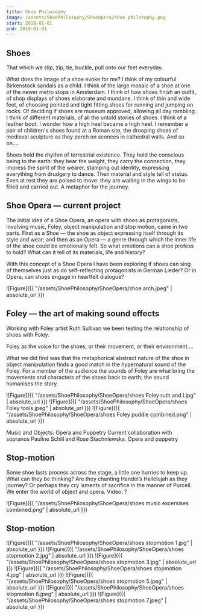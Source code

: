 ```yaml
---
title: Shoe Philosophy
image: /assets/ShoePhilosophy/ShoeOpera/shoe philosophy.png
start: 2018-01-01
end: 2019-01-01
---
```


<!-- this is a potential header item: background: "image" -->

## Shoes

That which we slip, zip, tie, buckle, pull onto our feet everyday.

What does the image of a shoe evoke for me? I think of my colourful Birkenstock sandals as a child. I think of the large mosaic of a shoe at one of the newer metro stops in Amsterdam. I think of how shoes finish an outfit, of shop displays of shoes elaborate and mundane. I think of thin and wide feet, of choosing pointed and tight fitting shoes for running and jumping on rocks. Of deciding if shoes are museum approved, allowing all day rambling. I think of different materials, of all the untold stories of shoes. I think of a leather boot. I wonder how a high heel became a high heel. I remember a pair of children's shoes found at a Roman site, the drooping shoes of medieval sculpture as they perch on sconces in cathedral walls. And so on....

Shoes hold the rhythm of terrestrial existence. They hold the conscious being to the earth: they bear the weight, they carry the connection, they impress the spirit of the wearer, stamping out identity, expressing everything from drudgery to dance. Their material and style tell of status. Even at rest they are poised to move: they are waiting in the wings to be filled and carried out. A metaphor for the journey.

## Shoe Opera — current project

The initial idea of a Shoe Opera, an opera with shoes as protagonists, involving music, Foley, object manipulation and stop motion, came in two parts. First as a Shoe — the shoe as object expressing itself through its style and wear; and then as an Opera — a genre through which the inner life of the shoe could be emotionally felt. So what emotions can a shoe profess to hold? What can it tell of its materials, life and history?

With this concept of a Shoe Opera I have been exploring if shoes can sing of themselves just as do self-reflecting protagonists in German Lieder? Or in Opera, can shoes engage in heartfelt dialogue?

![Figure]({{ "/assets/ShoePhilosophy/ShoeOpera/shoe arch.jpeg" | absolute_url }})

## Foley — the art of making sound effects

Working with Foley artist Ruth Sullivan we been testing the relationship of shoes with Foley.

Foley as the voice for the shoes, or their movement, or their environment….

What we did find was that the metaphorical abstract nature of the shoe in object manipulation finds a good match in the hypernatural sound of the Foley. For a member of the audience the sounds of Foley are what bring the movements and characters of the shoes back to earth; the sound humanises the story.

![Figure]({{ "/assets/ShoePhilosophy/ShoeOpera/shoes Foley ruth and I.jpg" | absolute_url }})
![Figure]({{ "/assets/ShoePhilosophy/ShoeOpera/shoes Foley tools.jpeg" | absolute_url }})
![Figure]({{ "/assets/ShoePhilosophy/ShoeOpera/shoes Foley puddle combined.png" | absolute_url }})

Music and Objects: Opera and Puppetry
Current collaboration with sopranos Pauline Schill and Rose Stachniewska.
Opera and puppetry

## Stop-motion

Some shoe lasts process across the stage, a little one hurries to keep up. What can they be thinking? Are they chanting Handel’s Hallelujah as they journey? Or perhaps they cry laments of sacrifice in the manner of Purcell. We enter the world of object and opera.
Video: ?

![Figure]({{ "/assets/ShoePhilosophy/ShoeOpera/shoes music excersises combined.png" | absolute_url }})

## Stop-motion

![Figure]({{ "/assets/ShoePhilosophy/ShoeOpera/shoes stopmotion 1.jpg" | absolute_url }})
![Figure]({{ "/assets/ShoePhilosophy/ShoeOpera/shoes stopmotion 2.jpg" | absolute_url }})
![Figure]({{ "/assets/ShoePhilosophy/ShoeOpera/shoes stopmotion 3.jpg" | absolute_url }})
![Figure]({{ "/assets/ShoePhilosophy/ShoeOpera/shoes stopmotion 4.jpg" | absolute_url }})
![Figure]({{ "/assets/ShoePhilosophy/ShoeOpera/shoes stopmotion 5.jpeg" | absolute_url }})
![Figure]({{ "/assets/ShoePhilosophy/ShoeOpera/shoes stopmotion 6.jpeg" | absolute_url }})
![Figure]({{ "/assets/ShoePhilosophy/ShoeOpera/shoes stopmotion 7.jpeg" | absolute_url }})
